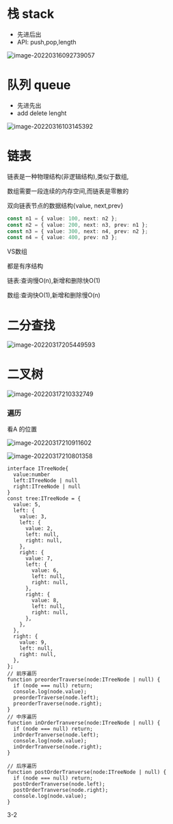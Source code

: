 # 栈 stack

- 先进后出
- API: push,pop,length

![image-20220316092739057](https://chenjing-oss.oss-cn-hangzhou.aliyuncs.com/typora/image-20220316092739057.png)

# 队列 queue

- 先进先出
- add delete lenght

![image-20220316103145392](https://chenjing-oss.oss-cn-hangzhou.aliyuncs.com/typora/image-20220316103145392.png)

# 链表

链表是一种物理结构(非逻辑结构),类似于数组,

数组需要一段连续的内存空间,而链表是零散的

双向链表节点的数据结构{value, next,prev}

```typescript
const n1 = { value: 100, next: n2 };
const n2 = { value: 200, next: n3, prev: n1 };
const n3 = { value: 300, next: n4, prev: n2 };
const n4 = { value: 400, prev: n3 };
```

VS数组

都是有序结构

链表:查询慢O(n),新增和删除快O(1)

数组:查询快O(1),新增和删除慢O(n)

# 二分查找

![image-20220317205449593](https://chenjing-oss.oss-cn-hangzhou.aliyuncs.com/typora/image-20220317205449593.png)

# 二叉树

![image-20220317210332749](https://chenjing-oss.oss-cn-hangzhou.aliyuncs.com/typora/%E4%BA%8C%E5%8F%89%E6%A0%91.png)

### 遍历 

看A 的位置 

![image-20220317210911602](https://chenjing-oss.oss-cn-hangzhou.aliyuncs.com/typora/%E4%BA%8C%E5%8F%89%E6%A0%91%E9%81%8D%E5%8E%86%E5%89%8D%E4%B8%AD%E5%90%8E.png)

![image-20220317210801358](https://chenjing-oss.oss-cn-hangzhou.aliyuncs.com/typora/%E4%BA%8C%E5%8F%89%E6%A0%91%E9%81%8D%E5%8E%86%E5%9B%BE.png)

```
interface ITreeNode{
  value:number
  left:ITreeNode | null
  right:ITreeNode | null
}
const tree:ITreeNode = {
  value: 5,
  left: {
    value: 3,
    left: {
      value: 2,
      left: null,
      right: null,
    },
    right: {
      value: 7,
      left: {
        value: 6,
        left: null,
        right: null,
      },
      right: {
        value: 8,
        left: null,
        right: null,
      },
    },
  },
  right: {
    value: 9,
    left: null,
    right: null,
  },
};
// 前序遍历
function preorderTraverse(node:ITreeNode | null) {
  if (node === null) return;
  console.log(node.value);
  preorderTraverse(node.left);
  preorderTraverse(node.right);
}
// 中序遍历
function inOrderTranverse(node:ITreeNode | null) {
  if (node === null) return;
  inOrderTranverse(node.left);
  console.log(node.value);
  inOrderTranverse(node.right);
}

// 后序遍历
function postOrderTranverse(node:ITreeNode | null) {
  if (node === null) return;
  postOrderTranverse(node.left);
  postOrderTranverse(node.right);
  console.log(node.value);
}
```

3-2